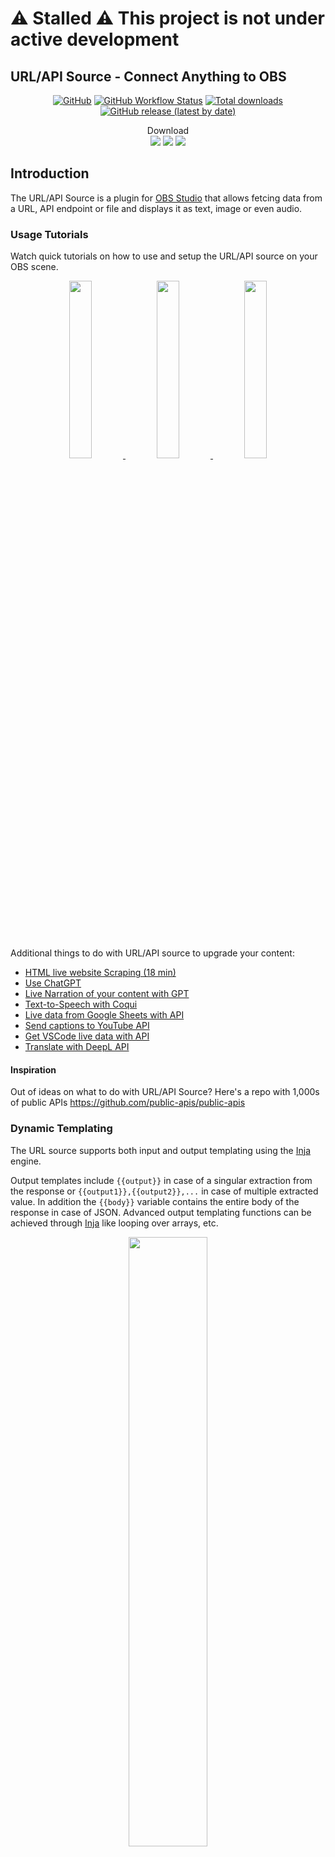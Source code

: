 # ⚠️ Stalled ⚠️ This project is not under active development 

## URL/API Source - Connect Anything to OBS

<div align="center">

[![GitHub](https://img.shields.io/github/license/locaal-ai/obs-urlsource)](https://github.com/locaal-ai/obs-urlsource/blob/main/LICENSE)
[![GitHub Workflow Status](https://img.shields.io/github/actions/workflow/status/locaal-ai/obs-urlsource/push.yaml)](https://github.com/locaal-ai/obs-urlsource/actions/workflows/push.yaml)
[![Total downloads](https://img.shields.io/github/downloads/locaal-ai/obs-urlsource/total)](https://github.com/locaal-ai/obs-urlsource/releases)
[![GitHub release (latest by date)](https://img.shields.io/github/v/release/locaal-ai/obs-urlsource)](https://github.com/locaal-ai/obs-urlsource/releases)

</div>

<div align="center">
Download</br>
<a href="https://github.com/locaal-ai/obs-urlsource/releases/download/0.3.7/obs-urlsource-0.3.7-windows-x64-Installer.exe"><img src="https://img.shields.io/badge/Windows-0078D6?style=for-the-badge" /></a>
<a href="https://github.com/locaal-ai/obs-urlsource/releases/download/0.3.7/obs-urlsource-0.3.7-macos-universal.pkg"><img src="https://img.shields.io/badge/Mac-000000?style=for-the-badge&logo=Apple" /></a>
<a href="https://github.com/locaal-ai/obs-urlsource/releases/download/0.3.7/obs-urlsource-0.3.7-x86_64-linux-gnu.deb"><img src="https://img.shields.io/badge/Linux-FCC624?style=for-the-badge&logo=linux&logoColor=black"/></a>
</div>

## Introduction

The URL/API Source is a plugin for [OBS Studio](https://obsproject.com) that allows fetcing data from a URL, API endpoint or file and displays it as text, image or even audio. 

### Usage Tutorials
Watch quick tutorials on how to use and setup the URL/API source on your OBS scene.
<div align="center">
  <a href="https://youtu.be/E_UMNIfgR5w" target="_blank">
    <img width="27%" src="https://github-production-user-asset-6210df.s3.amazonaws.com/441170/258666347-327a632f-62f3-4365-af8e-6bb91f5a56ef.jpeg" />
  </a>
  <a href="https://youtu.be/hwHgNcPJEfM" target="_blank">
    <img width="27%" src="https://github-production-user-asset-6210df.s3.amazonaws.com/441170/271332973-a482c56a-6c21-494b-b8a4-95216210ab58.jpeg" />
  </a>
  <a href="https://youtu.be/kgAOCijJ51Q" target="_blank">
    <img width="27%" src="https://github-production-user-asset-6210df.s3.amazonaws.com/441170/280917569-fba369e7-b91f-4e76-90ff-09e8cbb75ffc.jpeg" />
  </a>
</div>

Additional things to do with URL/API source to upgrade your content:

- [HTML live website Scraping (18 min)](https://youtu.be/kgAOCijJ51Q)
- [Use ChatGPT](https://youtu.be/4BTmoKr0YMw)
- [Live Narration of your content with GPT](https://youtu.be/2wJ72DcgBew)
- [Text-to-Speech with Coqui](https://youtu.be/kltJbg9hH4s)
- [Live data from Google Sheets with API](https://www.youtube.com/watch?v=Y4ND9Y7IUJE)
- [Send captions to YouTube API](https://www.youtube.com/watch?v=E7HKbO6CP_c)
- [Get VSCode live data with API](https://www.youtube.com/watch?v=GqaIbSZe69o)
- [Translate with DeepL API](https://youtu.be/ryWBIEmVka4)

#### Inspiration
Out of ideas on what to do with URL/API Source? Here's a repo with 1,000s of public APIs https://github.com/public-apis/public-apis

### Dynamic Templating
The URL source supports both input and output templating using the [Inja](https://github.com/pantor/inja) engine.

Output templates include `{{output}}` in case of a singular extraction from the response or `{{output1}},{{output2}},...` in case of multiple extracted value. In addition the `{{body}}` variable contains the entire body of the response in case of JSON. Advanced output templating functions can be achieved through [Inja](https://github.com/pantor/inja) like looping over arrays, etc.

<div align="center">
<img width="50%" src="https://github.com/locaal-ai/obs-urlsource/assets/441170/2b7a4ceb-3c38-4afd-82b3-675c0fa8c5fe" />
</div>

The input template works for the URL (querystring or REST path) or the POST body

<div align="center">
<img width="50%" src="https://github.com/locaal-ai/obs-urlsource/assets/441170/ae6b9e04-ff5a-441b-a94c-427b1e7c76b3" />
</div>

Use the `{{input}}` variable to insert the output from a Text source. Inja advanced templates are available too.
A special function `strftime` is available for formatting the current time using conventions from C++ STL ([strftime](https://en.cppreference.com/w/cpp/chrono/c/strftime)), as well as `urlencode` which is useful for dynamic input in the querystring.

#### HTML Subset

The internal template renderer supports HTML4 and CSS with a [reduced subset of feautures](https://doc.qt.io/qt-6/richtext-html-subset.html).
It is quite powerful and can render tables and apply various styling to the text.

Image render is supported with the `<img />` tag, and external URLs are supported as well. For example `<img src="{{output}}" />` could be used to dynamically render an image URL coming from the response.


### Code Walkthrough
Watch an explanation of the major parts of the code and how they work together.
<div align="center">
  <a href="https://youtu.be/TiluUg1LxcQ" target="_blank">
    <img width="50%" src="https://github-production-user-asset-6210df.s3.amazonaws.com/441170/258929032-08f74e90-0260-41db-8674-94bd630855f8.jpeg" />
  </a><br/>
  https://youtu.be/TiluUg1LxcQ
</div>

Features:
- HTTP request types: GET, POST
- Request headers (for e.g. API Key or Auth token)
- Request body for POST
- Multiple dynamic inputs from several Text or Image sources (base64)
- Output parsing: JSON (JSONPointer & JSONPath), XML/HTML (XPath & XQuery), Key-Value, Regex and CSS selectors
- Update timer for live updating data
- Test of the request to find the right parsing
- Output styling (font, color, etc.) and formatting (via regex post processing)
- Output Image (via image URL or image data on the response)
- Output text to external Text Source and audio to external Media Source
- Output to multiple sources with one request (Output Mapping)
- Multi-value (array, union) parsed output capture, object unpacking (via Inja)
- Dynamic input aggregations (time-based, "empty"-based)
- Websocket support

Coming soon:
- Authentication (Basic, Digest, OAuth)
- More parsing options (CSV, etc.)
- More request types (HTTP PUT / DELETE / PATCH, and GraphQL)
- More output formats (Markdown, slim, reStructured, HAML, etc.)

Check out our other plugins:
- [Background Removal](https://github.com/locaal-ai/obs-backgroundremoval) removes background from webcam without a green screen.
- [Detect](https://github.com/locaal-ai/obs-detect) will find and track >80 types of objects in any source that provides an image in real-time
- [LocalVocal](https://github.com/locaal-ai/obs-localvocal) speech AI assistant plugin for real-time, local transcription (captions), translation and more language functions
- [Polyglot](https://github.com/locaal-ai/obs-polyglot) translation AI plugin for real-time, local translation to hunderds of languages
- 🚧 Experimental 🚧 [CleanStream](https://github.com/locaal-ai/obs-cleanstream) for real-time filler word (uh,um) and profanity removal from live audio stream

If you like this work, which is given to you completely free of charge, please consider supporting it on GitHub: https://github.com/sponsors/royshil

## Download
Check out the [latest releases](https://github.com/locaal-ai/obs-urlsource/releases) for downloads and install instructions.


## Building

The plugin was built and tested on Mac OSX  (Intel & Apple silicon), Windows and Linux.

Start by cloning this repo to a directory of your choice.

### Getting Submodules
Before compiling, you need to fetch all the submodules. After cloning the repository, run the following command in the root directory of the project:

```sh
git submodule update --init --recursive
```

This will initialize and fetch all the necessary submodules for the project.

### Mac OSX

Using the CI pipeline scripts, locally you would just call the zsh script. By default this builds a universal binary for both Intel and Apple Silicon. To build for a specific architecture please see `.github/scripts/.build.zsh` for the `-arch` options.

```sh
$ ./.github/scripts/build-macos -c Release
```

#### Install
The above script should succeed and the plugin files (e.g. `obs-urlsource.plugin`) will reside in the `./release/Release` folder off of the root. Copy the `.plugin` file to the OBS directory e.g. `~/Library/Application Support/obs-studio/plugins`.

To get `.pkg` installer file, run for example
```sh
$ ./.github/scripts/package-macos -c Release
```
(Note that maybe the outputs will be in the `Release` folder and not the `install` folder like `pakage-macos` expects, so you will need to rename the folder from `build_x86_64/Release` to `build_x86_64/install`)

### Linux (Ubuntu)

Use the CI scripts again
```sh
$ ./.github/scripts/build-linux.sh
```

Copy the results to the standard OBS folders on Ubuntu
```sh
$ sudo cp -R release/RelWithDebInfo/lib/* /usr/lib/x86_64-linux-gnu/
$ sudo cp -R release/RelWithDebInfo/share/* /usr/share/
```
Note: The official [OBS plugins guide](https://obsproject.com/kb/plugins-guide) recommends adding plugins to the `~/.config/obs-studio/plugins` folder.

### Windows

Use the CI scripts again, for example:

```powershell
> .github/scripts/Build-Windows.ps1 -Target x64 -CMakeGenerator "Visual Studio 17 2022"
```

The build should exist in the `./release` folder off the root. You can manually install the files in the OBS directory.
